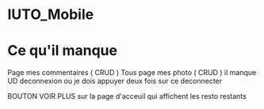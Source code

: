 # IUTO_Mobile


# Ce qu'il manque 

Page mes commentaires ( CRUD ) Tous
page mes photo ( CRUD ) il manque UD
deconnexion ou je dois appuyer deux fois sur ce deconnecter

BOUTON VOIR PLUS sur la page d'acceuil qui affichent les resto restants
